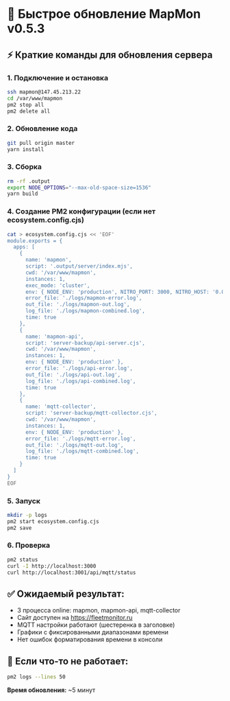 # 🚀 Быстрое обновление MapMon v0.5.3

## ⚡ Краткие команды для обновления сервера

### 1. Подключение и остановка
```bash
ssh mapmon@147.45.213.22
cd /var/www/mapmon
pm2 stop all
pm2 delete all
```

### 2. Обновление кода
```bash
git pull origin master
yarn install
```

### 3. Сборка
```bash
rm -rf .output
export NODE_OPTIONS="--max-old-space-size=1536"
yarn build
```

### 4. Создание PM2 конфигурации (если нет ecosystem.config.cjs)
```bash
cat > ecosystem.config.cjs << 'EOF'
module.exports = {
  apps: [
    {
      name: 'mapmon',
      script: '.output/server/index.mjs',
      cwd: '/var/www/mapmon',
      instances: 1,
      exec_mode: 'cluster',
      env: { NODE_ENV: 'production', NITRO_PORT: 3000, NITRO_HOST: '0.0.0.0' },
      error_file: './logs/mapmon-error.log',
      out_file: './logs/mapmon-out.log',
      log_file: './logs/mapmon-combined.log',
      time: true
    },
    {
      name: 'mapmon-api',
      script: 'server-backup/api-server.cjs',
      cwd: '/var/www/mapmon',
      instances: 1,
      env: { NODE_ENV: 'production' },
      error_file: './logs/api-error.log',
      out_file: './logs/api-out.log',
      log_file: './logs/api-combined.log',
      time: true
    },
    {
      name: 'mqtt-collector',
      script: 'server-backup/mqtt-collector.cjs',
      cwd: '/var/www/mapmon',
      instances: 1,
      env: { NODE_ENV: 'production' },
      error_file: './logs/mqtt-error.log',
      out_file: './logs/mqtt-out.log',
      log_file: './logs/mqtt-combined.log',
      time: true
    }
  ]
}
EOF
```

### 5. Запуск
```bash
mkdir -p logs
pm2 start ecosystem.config.cjs
pm2 save
```

### 6. Проверка
```bash
pm2 status
curl -I http://localhost:3000
curl http://localhost:3001/api/mqtt/status
```

## ✅ Ожидаемый результат:
- 3 процесса online: mapmon, mapmon-api, mqtt-collector
- Сайт доступен на https://fleetmonitor.ru
- MQTT настройки работают (шестеренка в заголовке)
- Графики с фиксированными диапазонами времени
- Нет ошибок форматирования времени в консоли

## 🚨 Если что-то не работает:
```bash
pm2 logs --lines 50
```

**Время обновления:** ~5 минут 